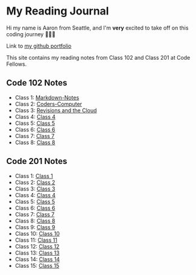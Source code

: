 # My Reading Journal

Hi my name is Aaron from Seattle, and I'm **very** excited to take off on this coding journey 🚀🚀🚀

Link to [my github portfolio](https://github.com/amcwustl)

This site contains my reading notes from Class 102 and Class 201 at Code Fellows.

## Code 102 Notes

- Class 1: [Markdown-Notes](102-Notes/Markdown-Notes.md)
- Class 2: [Coders-Computer](102-Notes/Coders-Computer.md)
- Class 3: [Revisions and the Cloud](102-Notes/Revisions-Cloud.md)
- Class 4: [Class 4](102-Notes/Class-4-102.md)
- Class 5: [Class 5](102-Notes/Class-5-102.md)
- Class 6: [Class 6](102-Notes/Class-6-102.md)
- Class 7: [Class 7](102-Notes/Class-7-102.md)
- Class 8: [Class 8](102-Notes/Class-8-102.md)

## Code 201 Notes

- Class 1: [Class 1](201-Notes/Class-1-201.md)
- Class 2: [Class 2](201-Notes/Cass-2-201.md)
- Class 3: [Class 3](201-Notes/Class-3-201.md)
- Class 4: [Class 4](201-Notes/Class-4-201.md)
- Class 5: [Class 5](201-Notes/Class-5-201.md)
- Class 6: [Class 6](201-Notes/Class-6-201.md)
- Class 7: [Class 7](201-Notes/Class-7-201.md)
- Class 8: [Class 8](201-Notes/Class-8-201.md)
- Class 9: [Class 9](201-Notes/Class-9-201.md)
- Class 10: [Class 10](201-Notes/Class-10-201.md)
- Class 11: [Class 11](201-Notes/Class-11-201.md)
- Class 12: [Class 12](201-Notes/Class-12-201.md)
- Class 13: [Class 13](201-Notes/Class-13-201.md)
- Class 14: [Class 14](201-Notes/Class-14-201.md)
- Class 15: [Class 15](201-Notes/Class-15-201.md)
